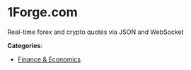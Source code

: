 # 1Forge.com

Real-time forex and crypto quotes via JSON and WebSocket

**Categories**:

- [Finance & Economics](https://github/apis-list/apis-list#finance-and-economics)



